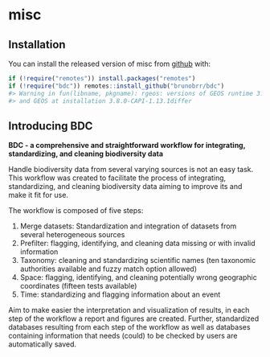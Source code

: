 
<!-- README.md is generated from README.Rmd. Please edit that file -->

# misc

<!-- badges: start -->
<!-- badges: end -->

## Installation

You can install the released version of misc from
[github](https://github.com/kguidonimartins/misc) with:

``` r
if (!require("remotes")) install.packages("remotes")
if (!require("bdc")) remotes::install_github("brunobrr/bdc")
#> Warning in fun(libname, pkgname): rgeos: versions of GEOS runtime 3.8.1-CAPI-1.13.3
#> and GEOS at installation 3.8.0-CAPI-1.13.1differ
```

## Introducing BDC

**BDC - a comprehensive and straightforward workflow for integrating,
standardizing, and cleaning biodiversity data**

Handle biodiversity data from several varying sources is not an easy
task. This workflow was created to facilitate the process of
integrating, standardizing, and cleaning biodiversity data aiming to
improve its and make it fit for use.

The workflow is composed of five steps:

1.  Merge datasets: Standardization and integration of datasets from
    several heterogeneous sources
2.  Prefilter: flagging, identifying, and cleaning data missing or with
    invalid information
3.  Taxonomy: cleaning and standardizing scientific names (ten taxonomic
    authorities available and fuzzy match option allowed)
4.  Space: flagging, identifying, and cleaning potentially wrong
    geographic coordinates (fifteen tests available)
5.  Time: standardizing and flagging information about an event

Aim to make easier the interpretation and visualization of results, in
each step of the workflow a report and figures are created. Further,
standardized databases resulting from each step of the workflow as well
as databases containing information that needs (could) to be checked by
users are automatically saved.
